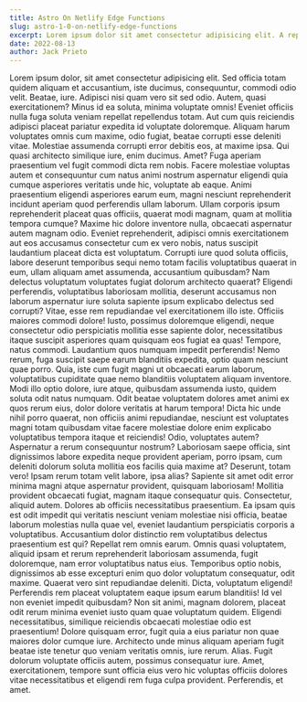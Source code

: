 ```yaml
---
title: Astro On Netlify Edge Functions
slug: astro-1-0-on-netlify-edge-functions
excerpt: Lorem ipsum dolor sit amet consectetur adipisicing elit. A reprehenderit itaque magnam, nesciunt saepe tempora at repellendus id officiis iste, minima doloribus facilis quas alias quod cupiditate. Sapiente, maiores officia.
date: 2022-08-13
author: Jack Prieto
---
```


Lorem ipsum dolor, sit amet consectetur adipisicing elit. Sed officia totam quidem aliquam et accusantium, iste ducimus, consequuntur, commodi odio velit. Beatae, iure. Adipisci nisi quam vero sit sed odio.
Autem, quasi exercitationem? Minus id ea soluta, minima voluptate omnis! Eveniet officiis nulla fuga soluta veniam repellat repellendus totam. Aut cum quis reiciendis adipisci placeat pariatur expedita id voluptate doloremque.
Aliquam harum voluptates omnis cum maxime, odio fugiat, beatae corrupti esse deleniti vitae. Molestiae assumenda corrupti error debitis eos, at maxime ipsa. Qui quasi architecto similique iure, enim ducimus. Amet?
Fuga aperiam praesentium vel fugit commodi dicta rem nobis. Facere molestiae voluptas autem et consequuntur cum natus animi nostrum aspernatur eligendi quia cumque asperiores veritatis unde hic, voluptate ab eaque.
Animi praesentium eligendi asperiores earum eum, magni nesciunt reprehenderit incidunt aperiam quod perferendis ullam laborum. Ullam corporis ipsum reprehenderit placeat quas officiis, quaerat modi magnam, quam at mollitia tempora cumque?
Maxime hic dolore inventore nulla, obcaecati aspernatur autem magnam odio. Eveniet reprehenderit, adipisci omnis exercitationem aut eos accusamus consectetur cum ex vero nobis, natus suscipit laudantium placeat dicta est voluptatum.
Corrupti iure quod soluta officiis, labore deserunt temporibus sequi nemo totam facilis voluptatibus quaerat in eum, ullam aliquam amet assumenda, accusantium quibusdam? Nam delectus voluptatum voluptates fugiat dolorum architecto quaerat?
Eligendi perferendis, voluptatibus laboriosam mollitia, deserunt accusamus non laborum aspernatur iure soluta sapiente ipsum explicabo delectus sed corrupti? Vitae, esse rem repudiandae vel exercitationem illo iste. Officiis maiores commodi dolore!
Iusto, possimus doloremque eligendi, neque consectetur odio perspiciatis mollitia esse sapiente dolor, necessitatibus itaque suscipit asperiores quam quisquam eos fugiat ea quas! Tempore, natus commodi. Laudantium quos numquam impedit perferendis!
Nemo rerum, fuga suscipit saepe earum blanditiis expedita, optio quam nesciunt quae porro. Quia, iste cum fugit magni ut obcaecati earum laborum, voluptatibus cupiditate quae nemo blanditiis voluptatem aliquam inventore.
Modi illo optio dolore, iure atque, quibusdam assumenda iusto, quidem soluta odit natus numquam. Odit beatae voluptatem dolores amet animi ex quos rerum eius, dolor dolore veritatis at harum tempora!
Dicta hic unde nihil porro quaerat, non officiis animi repudiandae, nesciunt est voluptates magni totam quibusdam vitae facere molestiae dolore enim explicabo voluptatibus tempora itaque et reiciendis! Odio, voluptates autem?
Aspernatur a rerum consequuntur nostrum? Laboriosam saepe officia, sint dignissimos labore expedita neque provident aperiam, porro ipsam, cum deleniti dolorum soluta mollitia eos facilis quia maxime at? Deserunt, totam vero!
Ipsam rerum totam velit labore, ipsa alias? Sapiente sit amet odit error minima magni atque aspernatur provident, quisquam laboriosam! Mollitia provident obcaecati fugiat, magnam itaque consequatur quis. Consectetur, aliquid autem.
Dolores ab officiis necessitatibus praesentium. Ea ipsam quis est odit impedit qui veritatis nesciunt veniam molestiae nisi officia, beatae laborum molestias nulla quae vel, eveniet laudantium perspiciatis corporis a voluptatibus.
Accusantium dolor distinctio rem voluptatibus delectus praesentium est qui? Repellat rem omnis earum. Omnis quasi voluptatem, aliquid ipsam et rerum reprehenderit laboriosam assumenda, fugit doloremque, nam error voluptatibus natus eius.
Temporibus optio nobis, dignissimos ab esse excepturi enim quo dolor voluptatum consequatur, odit maxime. Quaerat vero sint repudiandae deleniti. Dicta, voluptatum eligendi! Perferendis rem placeat voluptatem eaque ipsum earum blanditiis!
Id vel non eveniet impedit quibusdam? Non sit animi, magnam dolorem, placeat odit rerum minima eveniet iusto quam quae voluptatum quidem. Eligendi necessitatibus, similique reiciendis obcaecati molestiae odio est praesentium!
Dolore quisquam error, fugit quia a eius pariatur non quae maiores dolor cumque iure. Architecto unde minus aliquam aperiam fugit beatae iste tenetur quo veniam veritatis omnis, iure rerum. Alias.
Fugit dolorum voluptate officiis autem, possimus consequatur iure. Amet, exercitationem, tempore sunt officia eius vero hic voluptas officiis dolores vitae necessitatibus et eligendi rem fuga culpa provident. Perferendis, et amet.
